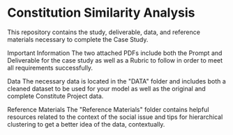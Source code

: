 # Constitution Similarity Analysis
This repository contains the study, deliverable, data, and reference materials necessary to complete the Case Study.

Important Information
The two attached PDFs include both the Prompt and Deliverable for the case study as well as a Rubric to follow in order to meet all requirements successfully.

Data
The necessary data is located in the "DATA" folder and includes both a cleaned dataset to be used for your model as well as the original and complete Constitute Project data.

Reference Materials
The "Reference Materials" folder contains helpful resources related to the context of the social issue and tips for hierarchical clustering to get a better idea of the data, contextually.
